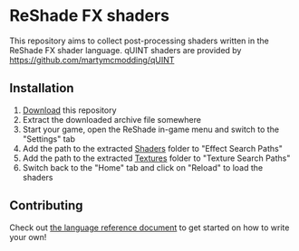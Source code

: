ReShade FX shaders
==================

This repository aims to collect post-processing shaders written in the ReShade FX shader language.
qUINT shaders are provided by https://github.com/martymcmodding/qUINT


Installation
------------

1. [Download](https://github.com/crosire/reshade-shaders/archive/master.zip) this repository
2. Extract the downloaded archive file somewhere
3. Start your game, open the ReShade in-game menu and switch to the "Settings" tab
4. Add the path to the extracted [Shaders](/Shaders) folder to "Effect Search Paths"
5. Add the path to the extracted [Textures](/Textures) folder to "Texture Search Paths"
6. Switch back to the "Home" tab and click on "Reload" to load the shaders

Contributing
------------

Check out [the language reference document](REFERENCE.md) to get started on how to write your own!
